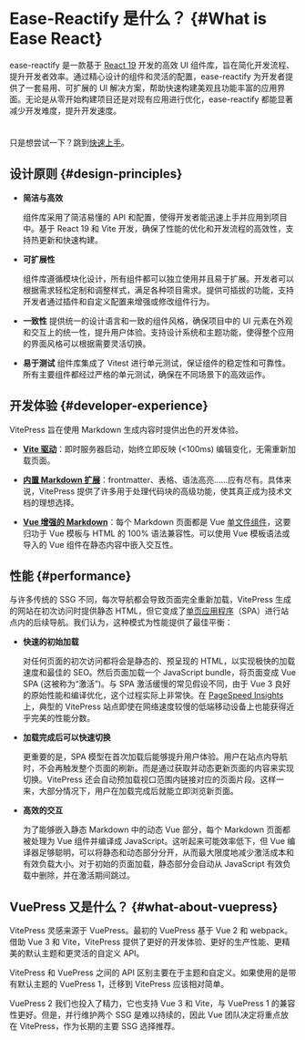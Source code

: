 # Ease-Reactify 是什么？ {#What is Ease React}

ease-reactify 是一款基于 [React 19](https://react.dev/learn) 开发的高效 UI 组件库，旨在简化开发流程、提升开发者效率。通过精心设计的组件和灵活的配置，ease-reactify 为开发者提供了一套易用、可扩展的 UI 解决方案，帮助快速构建美观且功能丰富的应用界面。无论是从零开始构建项目还是对现有应用进行优化，ease-reactify 都能显著减少开发难度，提升开发速度。

<div class="tip custom-block" style="padding-top: 8px">

只是想尝试一下？跳到[快速上手](./quick-started)。

</div>

## 设计原则 {#design-principles}

- **简洁与高效**

  组件库采用了简洁易懂的 API 和配置，使得开发者能迅速上手并应用到项目中。基于 React 19 和 Vite 开发，确保了性能的优化和开发流程的高效性，支持热更新和快速构建。

- **可扩展性**

  组件库遵循模块化设计，所有组件都可以独立使用并且易于扩展。开发者可以根据需求轻松定制和调整样式，满足各种项目需求。提供可插拔的功能，支持开发者通过插件和自定义配置来增强或修改组件行为。

- **一致性**
  提供统一的设计语言和一致的组件风格，确保项目中的 UI 元素在外观和交互上的统一性，提升用户体验。支持设计系统和主题功能，使得整个应用的界面风格可以根据需要灵活切换。

- **易于测试**
  组件库集成了 Vitest 进行单元测试，保证组件的稳定性和可靠性。所有主要组件都经过严格的单元测试，确保在不同场景下的高效运作。


## 开发体验 {#developer-experience}

VitePress 旨在使用 Markdown 生成内容时提供出色的开发体验。

- **[Vite 驱动](https://cn.vitejs.dev/)**：即时服务器启动，始终立即反映 (<100ms) 编辑变化，无需重新加载页面。

- **[内置 Markdown 扩展](./markdown)**：frontmatter、表格、语法高亮……应有尽有。具体来说，VitePress 提供了许多用于处理代码块的高级功能，使其真正成为技术文档的理想选择。

- **[Vue 增强的 Markdown](./using-vue)**：每个 Markdown 页面都是 Vue [单文件组件](https://cn.vuejs.org/guide/scaling-up/sfc.html)，这要归功于 Vue 模板与 HTML 的 100% 语法兼容性。可以使用 Vue 模板语法或导入的 Vue 组件在静态内容中嵌入交互性。

## 性能 {#performance}

与许多传统的 SSG 不同，每次导航都会导致页面完全重新加载，VitePress 生成的网站在初次访问时提供静态 HTML，但它变成了[单页应用程序](https://en.wikipedia.org/wiki/Single-page_application)（SPA）进行站点内的后续导航。我们认为，这种模式为性能提供了最佳平衡：

- **快速的初始加载**

  对任何页面的初次访问都将会是静态的、预呈现的 HTML，以实现极快的加载速度和最佳的 SEO。然后页面加载一个 JavaScript bundle，将页面变成 Vue SPA (这被称为“激活”)。与 SPA 激活缓慢的常见假设不同，由于 Vue 3 良好的原始性能和编译优化，这个过程实际上非常快。在 [PageSpeed Insights](https://pagespeed.web.dev/report?url=https%3A%2F%2Fvitepress.dev%2F) 上，典型的 VitePress 站点即使在网络速度较慢的低端移动设备上也能获得近乎完美的性能分数。

- **加载完成后可以快速切换**

  更重要的是，SPA 模型在首次加载后能够提升用户体验。用户在站点内导航时，不会再触发整个页面的刷新。而是通过获取并动态更新页面的内容来实现切换。VitePress 还会自动预加载视口范围内链接对应的页面片段。这样一来，大部分情况下，用户在加载完成后就能立即浏览新页面。

- **高效的交互**

  为了能够嵌入静态 Markdown 中的动态 Vue 部分，每个 Markdown 页面都被处理为 Vue 组件并编译成 JavaScript。这听起来可能效率低下，但 Vue 编译器足够聪明，可以将静态和动态部分分开，从而最大限度地减少激活成本和有效负载大小。对于初始的页面加载，静态部分会自动从 JavaScript 有效负载中删除，并在激活期间跳过。

## VuePress 又是什么？ {#what-about-vuepress}

VitePress 灵感来源于 VuePress。最初的 VuePress 基于 Vue 2 和 webpack。借助 Vue 3 和 Vite，VitePress 提供了更好的开发体验、更好的生产性能、更精美的默认主题和更灵活的自定义 API。

VitePress 和 VuePress 之间的 API 区别主要在于主题和自定义。如果使用的是带有默认主题的 VuePress 1，迁移到 VitePress 应该相对简单。

VuePress 2 我们也投入了精力，它也支持 Vue 3 和 Vite，与 VuePress 1 的兼容性更好。但是，并行维护两个 SSG 是难以持续的，因此 Vue 团队决定将重点放在 VitePress，作为长期的主要 SSG 选择推荐。
